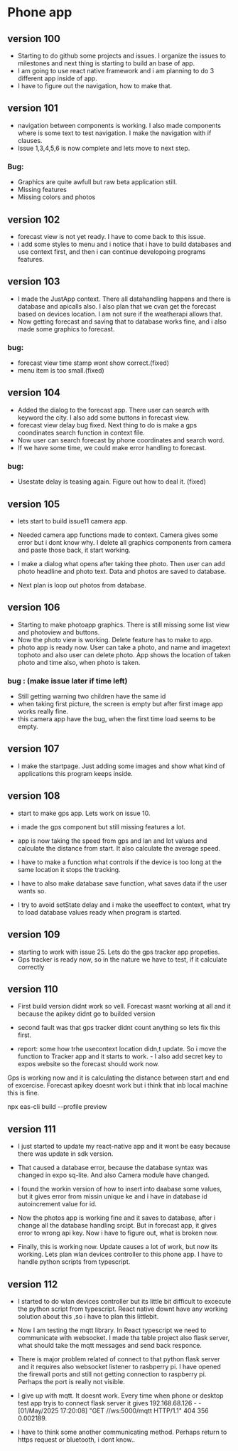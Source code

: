 # Phone app

## version 100
- Starting to do github some projects and issues. I organize the issues to milestones and next thing is starting to build an base of app.
- I am going to use react native framework and i am planning to do 3 different app inside of app.
- I have to figure out the navigation, how to make that.


## version 101
- navigation between components is working. I also made components where is some text to test navigation. I make the navigation with if clauses.
- Issue 1,3,4,5,6 is now complete and lets move to next step.
### Bug:
- Graphics are quite awfull but raw beta application still.
- Missing features
- Missing colors and photos

## version 102
- forecast view is not yet ready. I have to come back to this issue.
- i add some styles to menu and i notice that i have to build databases and use context first, and then i can continue developoing programs features.


## version 103
- I made the JustApp context. There all datahandling happens and there is database and apicalls also. I also plan that we cvan get the forecast based on devices location. I am not sure if the weatherapi allows that.
- Now getting forecast and saving that to database works fine, and i also made some graphics to forecast.

### bug:
- forecast view time stamp wont show correct.(fixed)
- menu item is too small.(fixed)


## version 104
- Added the dialog to the forecast app. There user can search with keyword the city. I also add some buttons in forecast view.
- forecast view delay bug fixed. Next thing to do is make a gps coondinates search function in context file.
- Now user can search forecast by phone coordinates and search word.
- If we have some time, we could make error handling to forecast.

### bug:
- Usestate delay is teasing again. Figure out how to deal it. (fixed)


## version 105
- lets start to build issue11 camera app.
- Needed camera app functions made to context. Camera gives some error but i dont know why. I delete all graphics components from camera and paste those back, it start working.
- I make a dialog what opens after taking thee photo. Then user can add photo headline and photo text. Data and photos are saved to database.

- Next plan is loop out photos from database.

## version 106
- Starting to make photoapp graphics. There is still missing some list view and photoview and buttons. 
- Now the photo view is working. Delete feature has to make to app.
- photo app is ready now. User can take a photo, and name and imagetext tophoto and also user can delete photo. App shows the location of taken photo and time also, when photo is taken.

### bug : (make issue later if time left)
- Still getting warning two children have the same id
- when taking first picture, the screen is empty but after first image app works really fine.
- this camera app have the bug, when the first time load seems to be empty.


## version 107
- I make the startpage. Just adding some images and show what kind of applications this program keeps inside.

## version 108

- start to make gps app. Lets work on issue 10.
- i made the gps component but still missing features a lot.
- app is now taking the speed from gps and lan and lot values and calculate the distance from start. It also calculate the average speed.

- I have to make a function what controls if the device is too long at the same location it stops the tracking.
- I have to also make database save function, what saves data if the user wants so.
- I try to avoid setState delay and i make the useeffect to context, what try to load database values ready when program is started.

## version 109
- starting to work with issue 25. Lets do the gps tracker app propeties.
- Gps tracker is ready now, so in the nature we have to test, if it calculate correctly


## version 110
- First build version didnt work so vell. Forecast wasnt working at all and it because the apikey didnt go to builded version
- second fault was that gps tracker didnt count anything so lets fix this first.

- report: some how trhe usecontext location didn,t update. So i move the function to Tracker app and it starts to work. - I also add secret key to expos website so the forecast should work now.

Gps is working now and it is calculating the distance between start and end of excercise. Forecast apikey doesnt work but i think that inb local machine this is fine.

 npx eas-cli build --profile preview
 ## version 111
 - I just started to update my react-native app and it wont be easy because there was update in sdk version. 
 - That caused a database error, because the database syntax was changed in expo sq-lite. And also Camera module have changed.
 - I found the workin version of how to insert into daabase some values, but it gives error from missin unique ke and i have in database id autoincrement value for id.
 - Now the photos app is working fine and it saves to database, after i change all the database handling srcipt. But in forecast app, it gives error to wrong api key. Now i have to figure out, what is broken now.

 - Finally, this is working now. Update causes a lot of work, but now its working. Lets plan wlan devices controller to this phone app. I have to handle python scripts from typescript.

 ## version 112
 - I started to do wlan devices controller but its little bit difficult to excecute the python script from typescript. React native downt have any working solution about this ,so i have to plan this littlebit.

 - Now I am testing the mqtt library.  In React typescript we need to communicate with websocket. I made tha table project also flask server, what should take the mqtt messages and send back responce.
 - There is major problem related of connect to that python flask server and it requires also websocket listener to rasbperry pi. I have opened the firewall ports and still not getting connection to raspberry pi. Perhaps the
 port is really not visible.

 - I give up with mqtt. It doesnt work. Every time when phone or desktop test app tryis to connect flask server it gives 192.168.68.126 - - [01/May/2025 17:20:08] "GET //ws:5000/mqtt HTTP/1.1" 404 356 0.002189.

 - I have to think some another communicating method. Perhaps return to https request or bluetooth, i dont know..
 
